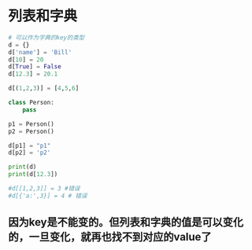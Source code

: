 # 列表和字典
```py
# 可以作为字典的key的类型
d = {}
d['name'] = 'Bill'
d[10] = 20
d[True] = False
d[12.3] = 20.1

d[(1,2,3)] = [4,5,6]

class Person:
    pass

p1 = Person()
p2 = Person()

d[p1] = "p1"
d[p2] = 'p2'

print(d)
print(d[12.3])

#d[[1,2,3]] = 3 #错误
#d[{'a:',3}] = 4 # 错误
```
## 因为key是不能变的。但列表和字典的值是可以变化的，一旦变化，就再也找不到对应的value了
